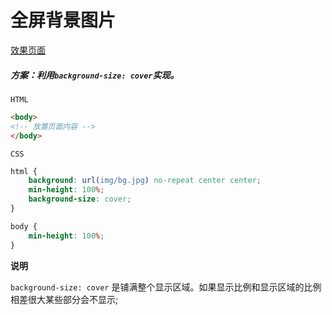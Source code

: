 # <b>全屏背景图片</b>

[效果页面](全屏背景设置.html ':include :type=iframe width=100% height=400px')

##### <b>方案：利用`background-size: cover`实现。</b>

`HTML`

```html
<body>
<!-- 放置页面内容 -->
</body>
```

`CSS`
```css
html {
    background: url(img/bg.jpg) no-repeat center center;
    min-height: 100%;
    background-size: cover;
}

body {
    min-height: 100%;
}
```
<b>说明</b>

 `background-size: cover` 是铺满整个显示区域。如果显示比例和显示区域的比例相差很大某些部分会不显示;